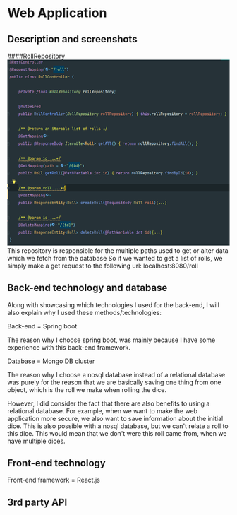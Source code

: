 # Web Application

## Description and screenshots

####RollRepository
![img.png](img.png)
This repository is responsible for the multiple paths used to get or alter data which we fetch from the database
So if we wanted to get a list of rolls, we simply make a get request to the following url: localhost:8080/roll

## Back-end technology and database
Along with showcasing which technologies I used for the back-end, 
I will also explain why I used these methods/technologies:

Back-end = Spring boot

The reason why I choose spring boot, was mainly because I have some experience with this back-end framework.


Database = Mongo DB cluster

The reason why I choose a nosql database instead of a relational database was purely for the reason
that we are basically saving one thing from one object, which is the roll we make when rolling the dice. 

However, I did consider the fact that there are also benefits to using a relational database.
For example, when we want to make the web application more secure, we also want to save information about the initial dice.
This is also possible with a nosql database, but we can't relate a roll to this dice. This would mean that we don't were this
roll came from, when we have multiple dices. 


## Front-end technology
Front-end framework = React.js

## 3rd party API